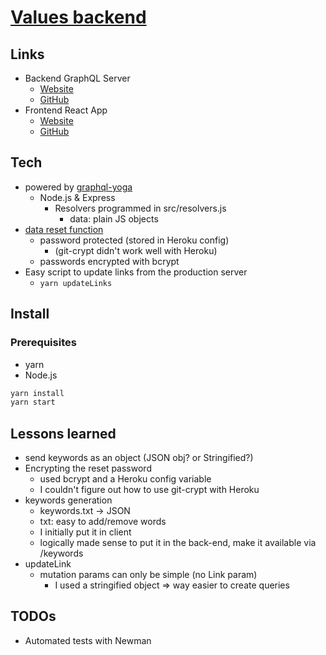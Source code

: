 # [Values backend](https://fullchee-values-backend.herokuapp.com/)

## Links

- Backend GraphQL Server
  - [Website](https://fullchee-values-backend.herokuapp.com/)
  - [GitHub](https://github.com/Fullchee/values-backend)
- Frontend React App
  - [Website](https://fullchee-values.netlify.com/)
  - [GitHub](https://github.com/Fullchee/values-client)

## Tech

- powered by [graphql-yoga](https://github.com/prisma-labs/graphql-yoga)
  - Node.js & Express
    - Resolvers programmed in src/resolvers.js
      - data: plain JS objects
- [data reset function](https://fullchee-values-backend.herokuapp.com/reset)
  - password protected (stored in Heroku config)
    - (git-crypt didn't work well with Heroku)
  - passwords encrypted with bcrypt
- Easy script to update links from the production server
  - `yarn updateLinks`

## Install

### Prerequisites

- yarn
- Node.js

```bash
yarn install
yarn start
```

## Lessons learned

- send keywords as an object (JSON obj? or Stringified?)
- Encrypting the reset password
  - used bcrypt and a Heroku config variable
  - I couldn't figure out how to use git-crypt with Heroku
- keywords generation
  - keywords.txt -> JSON
  - txt: easy to add/remove words
  - I initially put it in client
  - logically made sense to put it in the back-end, make it available via /keywords
- updateLink
  - mutation params can only be simple (no Link param)
    - I used a stringified object => way easier to create queries

## TODOs

- Automated tests with Newman
